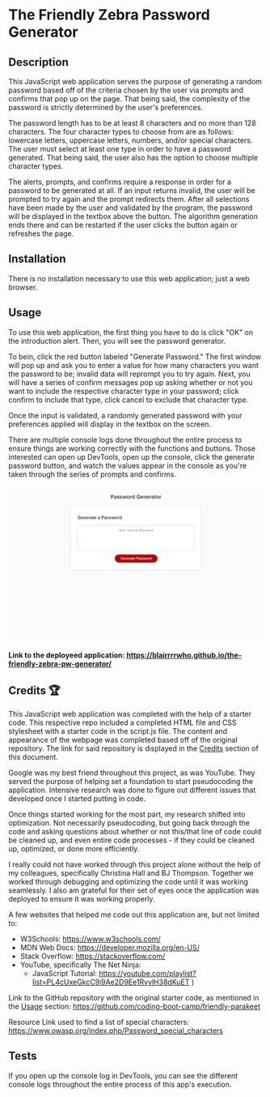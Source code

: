 # The Friendly Zebra Password Generator

## Description

This JavaScript web application serves the purpose of generating a random password based off of the criteria chosen by the user via prompts and confirms that pop up on the page. That being said, the complexity of the password is strictly determined by the user's preferences. 

The password length has to be at least 8 characters and no more than 128 characters. The four character types to choose from are as follows: lowercase letters, uppercase letters, numbers, and/or special characters. The user must select at least one type in order to have a password generated. That being said, the user also has the option to choose multiple character types. 

The alerts, prompts, and confirms require a response in order for a password to be generated at all. If an input returns invalid, the user will be prompted to try again and the prompt redirects them. 
After all selections have been made by the user and validated by the program, the password will be displayed in the textbox above the button. The algorithm generation ends there and can be restarted if the user clicks the button again or refreshes the page. 


## Installation

There is no installation necessary to use this web application; just a web browser. 


## Usage

To use this web application, the first thing you have to do is click "OK" on the introduction alert. Then, you will see the password generator. 

To bein, click the red button labeled "Generate Password." The first window will pop up and ask you to enter a value for how many characters you want the password to be; invalid data will reprompt you to try again. Next, you will have a series of confirm messages pop up asking whether or not you want to include the respective character type in your password; click confirm to include that type, click cancel to exclude that character type. 

Once the input is validated, a randomly generated password with your preferences applied will display in the textbox on the screen. 

There are multiple console logs done throughout the entire process to ensure things are working correctly with the functions and buttons. Those interested can open up DevTools, open up the console, click the generate password button, and watch the values appear in the console as you're taken through the series of prompts and confirms. 

![The Friendly Zebra Password Generator Screenshot](./assets/images/screenshot_pw%20generator.png)

**Link to the deployeed application: https://blairrrrwho.github.io/the-friendly-zebra-pw-generator/**
 

## Credits 🏆

This JavaScript web application was completed with the help of a starter code. This respective repo included a completed HTML file and CSS stylesheet with a starter code in the script.js file. The content and appearance of the webpage was completed based off of the original repository. The link for said repository is displayed in the [Credits](#credits-🏆) section of this document. 

Google was my best friend throughout this project, as was YouTube. They served the purpose of helping set a foundation to start pseudocoding the application. Intensive research was done to figure out different issues that developed once I started putting in code.

Once things started working for the most part, my research shifted into optimization. 
Not necessarily pseudocoding, but going back through the code and asking questions about whether or not this/that line of code could be cleaned up, and even entire code processes - if they could be cleaned up, optimized, or done more efficiently. 




I really could not have worked through this project alone without the help of my colleagues, specifically Christina Hall and BJ Thompson. Together we worked through debugging and optimizing the code until it was working seamlessly. I also am grateful for their set of eyes once the application was deployed to ensure it was working properly. 

A few websites that helped me code out this application are, but not limited to: 
- W3Schools: https://www.w3schools.com/
- MDN Web Docs: https://developer.mozilla.org/en-US/ 
- Stack Overflow: https://stackoverflow.com/ 
- YouTube, specifically The Net Ninja:
    - JavaScript Tutorial: https://youtube.com/playlist?list=PL4cUxeGkcC9i9Ae2D9Ee1RvylH38dKuET )
   

Link to the GitHub repository with the original starter code, as mentioned in the [Usage](#usage) section: 
https://github.com/coding-boot-camp/friendly-parakeet 

Resource Link used to find a list of special characters: https://www.owasp.org/index.php/Password_special_characters

## Tests

If you open up the console log in DevTools, you can see the different console logs throughout the entire process of this app's execution. 